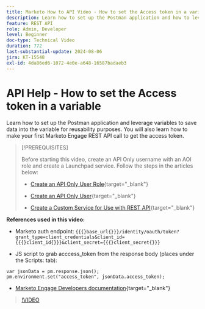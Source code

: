 ```yaml
---
title: Marketo How to API Video - How to set the Access token in a variable
description: Learn how to set up the Postman application and how to leverage variables to save data into the variable for reusability purposes.
feature: REST API
role: Admin, Developer
level: Beginner
doc-type: Technical Video
duration: 772
last-substantial-update: 2024-08-06
jira: KT-15548
exl-id: 4da86ed6-1072-4e0e-a648-16587badaeb3
---
```

# API Help - How to set the Access token in a variable

Learn how to set up the Postman application and leverage variables to save data into the variable for reusability purposes. You will also learn how to make your first Marketo Engage REST API call to get the access token.

>[!PREREQUISITES]
>
>Before starting this video, create an API Only username with an AOI role and create a Launchpad service. Follow the steps in the articles below:
>
>* [Create an API Only User Role](https://experienceleague.adobe.com/en/docs/marketo/using/product-docs/administration/users-and-roles/create-an-api-only-user-role){target="_blank"}
>
>* [Create an API Only User](https://experienceleague.adobe.com/en/docs/marketo/using/product-docs/administration/users-and-roles/create-an-api-only-user){target="_blank"}
>
>* [Create a Custom Service for Use with REST API](https://experienceleague.adobe.com/en/docs/marketo/using/product-docs/administration/additional-integrations/create-a-custom-service-for-use-with-rest-api){target="_blank"}

**References used in this video:**

* Marketo auth endpoint: `{{{}base_url{}}}/identity/oauth/token?grant_type=client_credentials&client_id={{{}client_id{}}}&client_secret={{{}client_secret{}}}`

* JS script to grab acccess_token from the response body (places under the Scripts: tab):

```
var jsonData = pm.response.json();
pm.environment.set("access_token", jsonData.access_token);
```

* [Marketo Engage Developers documentation](https://experienceleague.adobe.com/en/docs/marketo-developer/marketo/rest/authentication){target="_blank"}

>[!VIDEO](https://video.tv.adobe.com/v/3429275/?learn=on)
